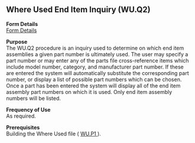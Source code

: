##  Where Used End Item Inquiry (WU.Q2)

<PageHeader />

**Form Details**  
[ Form Details ](WU-Q2-1/README.md)   

**Purpose**  
The WU.Q2 procedure is an inquiry used to determine on which end item
assemblies a given part number is ultimately used. The user may specify a part
number or may enter any of the parts file cross-reference items which include
model number, category, and manufacturer part number. If these are entered the
system will automatically substitute the corresponding part number, or display
a list of possible part numbers which can be chosen. Once a part has been
entered the system will display all of the end item assembly part numbers on
which it is used. Only end item assembly numbers will be listed.

**Frequency of Use**  
As required.

**Prerequisites**  
Building the Where Used file ( [ WU.P1 ](../../../../rover/ENG-OVERVIEW/ENG-PROCESS/WU-P1) ). 

<badge text= "Version 8.10.57" vertical="middle" />

<PageFooter />